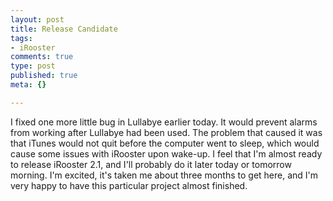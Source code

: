 ```yaml
--- 
layout: post
title: Release Candidate
tags: 
- iRooster
comments: true
type: post
published: true
meta: {}

---
```

I fixed one more little bug in Lullabye earlier today. It would prevent alarms from working after Lullabye had been used. The problem that caused it was that iTunes would not quit before the computer went to sleep, which would cause some issues with iRooster upon wake-up. I feel that I'm almost ready to release iRooster 2.1, and I'll probably do it later today or tomorrow morning. I'm excited, it's taken me about three months to get here, and I'm very happy to have this particular project almost finished.
